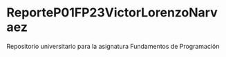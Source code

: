 # ReporteP01FP23VictorLorenzoNarvaez
Repositorio universitario para la asignatura Fundamentos de Programación 
